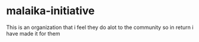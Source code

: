 # malaika-initiative


This is an organization that i feel they do alot to the community so 
in return i have made it for them
